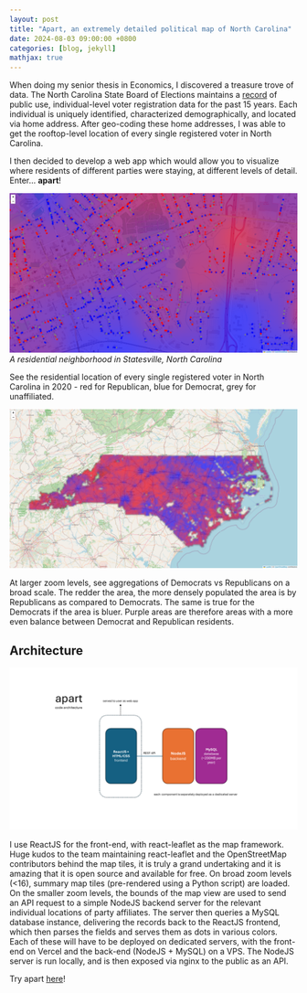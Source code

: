 ```yaml
---
layout: post
title: "Apart, an extremely detailed political map of North Carolina"
date: 2024-08-03 09:00:00 +0800
categories: [blog, jekyll]
mathjax: true
---
```


When doing my senior thesis in Economics, I discovered a treasure trove of data. The North Carolina State Board of Elections maintains a [record](https://www.ncsbe.gov/results-data/voter-registration-data) of public use, individual-level voter registration data for the past 15 years. Each individual is uniquely identified, characterized demographically, and located via home address. After geo-coding these home addresses, I was able to get the rooftop-level location of every single registered voter in North Carolina.

I then decided to develop a web app which would allow you to visualize where residents of different parties were staying, at different levels of detail. Enter... **apart**!


![](/assets/apart_closeup.png)
*A residential neighborhood in Statesville, North Carolina*

See the residential location of every single registered voter in North Carolina in 2020 - red for Republican, blue for Democrat, grey for unaffiliated.

![](/assets/apart_afar.png)

At larger zoom levels, see aggregations of Democrats vs Republicans on a broad scale. The redder the area, the more densely populated the area is by Republicans as compared to Democrats. The same is true for the Democrats if the area is bluer. Purple areas are therefore areas with a more even balance between Democrat and Republican residents.

## Architecture
![](/assets/apart_codearchi.png)

I use ReactJS for the front-end, with react-leaflet as the map framework. Huge kudos to the team maintaining react-leaflet and the OpenStreetMap contributors behind the map tiles, it is truly a grand undertaking and it is amazing that it is open source and available for free. On broad zoom levels (<16), summary map tiles (pre-rendered using a Python script) are loaded. On the smaller zoom levels, the bounds of the map view are used to send an API request to a simple NodeJS backend server for the relevant individual locations of party affiliates. The server then queries a MySQL database instance, delivering the records back to the ReactJS frontend, which then parses the fields and serves them as dots in various colors. Each of these will have to be deployed on dedicated servers, with the front-end on Vercel and the back-end (NodeJS + MySQL) on a VPS. The NodeJS server is run locally, and is then exposed via nginx to the public as an API.

Try apart [here](https://apart-react.vercel.app)!
